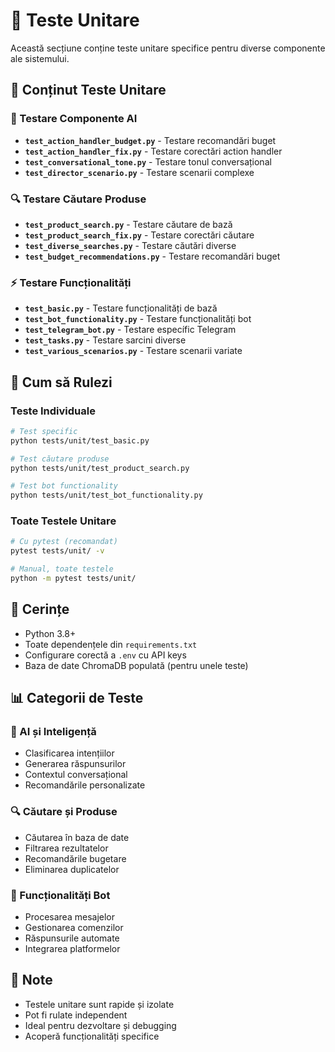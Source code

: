 # 🔬 Teste Unitare

Această secțiune conține teste unitare specifice pentru diverse componente ale sistemului.

## 📁 **Conținut Teste Unitare**

### **🧠 Testare Componente AI**
- **`test_action_handler_budget.py`** - Testare recomandări buget
- **`test_action_handler_fix.py`** - Testare corectări action handler
- **`test_conversational_tone.py`** - Testare tonul conversațional
- **`test_director_scenario.py`** - Testare scenarii complexe

### **🔍 Testare Căutare Produse**
- **`test_product_search.py`** - Testare căutare de bază
- **`test_product_search_fix.py`** - Testare corectări căutare
- **`test_diverse_searches.py`** - Testare căutări diverse
- **`test_budget_recommendations.py`** - Testare recomandări buget

### **⚡ Testare Funcționalități**
- **`test_basic.py`** - Testare funcționalități de bază
- **`test_bot_functionality.py`** - Testare funcționalități bot
- **`test_telegram_bot.py`** - Testare específic Telegram
- **`test_tasks.py`** - Testare sarcini diverse
- **`test_various_scenarios.py`** - Testare scenarii variate

## 🚀 **Cum să Rulezi**

### **Teste Individuale**
```bash
# Test specific
python tests/unit/test_basic.py

# Test căutare produse
python tests/unit/test_product_search.py

# Test bot functionality
python tests/unit/test_bot_functionality.py
```

### **Toate Testele Unitare**
```bash
# Cu pytest (recomandat)
pytest tests/unit/ -v

# Manual, toate testele
python -m pytest tests/unit/
```

## 🎯 **Cerințe**

- Python 3.8+
- Toate dependențele din `requirements.txt`
- Configurare corectă a `.env` cu API keys
- Baza de date ChromaDB populată (pentru unele teste)

## 📊 **Categorii de Teste**

### **🧠 AI și Inteligență**
- Clasificarea intențiilor
- Generarea răspunsurilor
- Contextul conversațional
- Recomandările personalizate

### **🔍 Căutare și Produse**
- Căutarea în baza de date
- Filtrarea rezultatelor
- Recomandările bugetare
- Eliminarea duplicatelor

### **🤖 Funcționalități Bot**
- Procesarea mesajelor
- Gestionarea comenzilor
- Răspunsurile automate
- Integrarea platformelor

## 📝 **Note**

- Testele unitare sunt rapide și izolate
- Pot fi rulate independent
- Ideal pentru dezvoltare și debugging
- Acoperă funcționalități specifice
